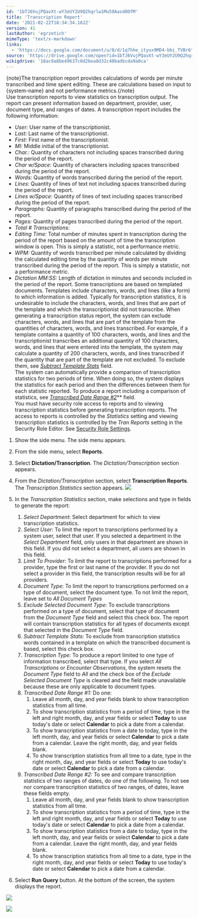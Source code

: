 ```yaml
---
id: '1bTJ6VujPQavXt-wY3eUY2U9Q2hqrlw1Mu59Aasd0OfM'
title: 'Transcription Report'
date: '2021-02-22T18:34:34.162Z'
version: 41
lastAuthor: 'egrzetich'
mimeType: 'text/x-markdown'
links:
  - 'https://docs.google.com/document/u/0/d/1q7hhe_ityux9MD4-bbi_TVBr6tIoJMTnQd6f-DektHM/edit'
source: 'https://drive.google.com/open?id=1bTJ6VujPQavXt-wY3eUY2U9Q2hqrlw1Mu59Aasd0OfM'
wikigdrive: '18ac9a8be49637c0d2bea8d32c40badbcda9a0ca'
---
```

{note}The transcription report provides calculations of words per minute transcribed and time spent editing. These are calculations based on input to {system-name} and not performance metrics.{/note}  
Use transcription reports to view statistics on transcription output. The report can present information based on department, provider, user, document type, and ranges of dates. A transcription report includes the following information:
* <em>User:</em> User name of the transcriptionist.
* <em>Last:</em> Last name of the transcriptionist.
* <em>First:</em> First name of the transcriptionist.
* <em>MI:</em> Middle initial of the transcriptionist.
* <em>Char.:</em> Quantity of characters not including spaces transcribed during the period of the report.
* <em>Char w/Space:</em> Quantity of characters including spaces transcribed during the period of the report.
* <em>Words:</em> Quantity of words transcribed during the period of the report.
* <em>Lines: </em>Quantity of lines of text not including spaces transcribed during the period of the report.
* <em>Lines w/Space: </em>Quantity of lines of text including spaces transcribed during the period of the report.
* <em>Paragraphs:</em> Quantity of paragraphs transcribed during the period of the report.
* <em>Pages:</em> Quantity of pages transcribed during the period of the report.
* <em>Total # Transcriptions:</em>
* <em>Editing Time:</em> Total number of minutes spent in transcription during the period of the report based on the amount of time the transcription window is open. This is simply a statistic, not a performance metric.
* <em>WPM:</em> Quantity of words transcribed per minute calculated by dividing the calculated editing time by the quantity of words per minute transcribed during the period of the report. This is simply a statistic, not a performance metric.
* <em>Dictation MM:SS:</em> Length of dictation in minutes and seconds included in the period of the report.
Some transcriptions are based on templated documents. Templates include characters, words, and lines (like a form) to which information is added. Typically for transcription statistics, it is undesirable to include the characters, words, and lines that are part of the template and which the transcriptionist did not transcribe. When generating a transcription status report, the system can exclude characters, words, and lines that are part of the template from the quantities of characters, words, and lines transcribed. For example, if a template contains a quantity of 100 characters, words, and lines and the transcriptionist transcribes an additional quantity of 100 characters, words, and lines that were entered into the template, the system may calculate a quantity of 200 characters, words, and lines transcribed if the quantity that are part of the template are not excluded. To exclude them, see [*Subtract Template Stats*](#exclude-selected-document-type-to-exclude-transcriptions-performed-on-a-type-of-document,-select-that-type-of-document-from-the-document-type-field-and-select-this-check-box-the-report-will-contain-transcription-statistics-for-all-types-of-documents-except-that-selected-in-the-document-type-field) field.  
The system can automatically provide a comparison of transcription statistics for two periods of time. When doing so, the system displays the statistics for each period and then the differences between them for each statistic reported. To produce a report including a comparison of statistics, see [*Transcribed Date Range #2*](#to-show-transcription-statistics-from-all-time-to-a-date,-type-in-the-right-month,-day,-and-year-fields-or-select-today-to-use-todays-date-or-select-calendar-to-pick-a-date-from-a-calendar)** field.  
You must have security role access to reports and to viewing transcription statistics before generating transcription reports. The access to reports is controlled by the *Statistics* setting and viewing transcription statistics is controlled by the *Tran Reports* setting in the Security Role Editor. See [Security Role Settings](https://docs.google.com/document/u/0/d/1q7hhe_ityux9MD4-bbi_TVBr6tIoJMTnQd6f-DektHM/edit).
1. Show the side menu. The side menu appears.
2. From the side menu, select <strong>Reports</strong>.
3. Select <strong>Dictation/Transcription</strong>. The <em>Dictation/Transcription</em> section appears.
4. From the <em>Dictation/Transcription</em> section, select <strong>Transcription Reports</strong>. The <em>Transcription Statistics</em> section appears.
   <img src="../transcription-report.assets/5c45747f7d714ae4bad81f4648f087d0.png" />

5. In the <em>Transcription Statistics</em> section, make selections and type in fields to generate the report: 
   1. <em>Select </em> <em>Department</em>: Select department for which to view transcription statistics.
   2. <em>Select User:</em> To limit the report to transcriptions performed by a system user, select that user. If you selected a department in the <em>Select Department</em> field, only users in that department are shown in this field. If you did not select a department, all users are shown in this field.
   3. <em>Limit To Provider:</em> To limit the report to transcriptions performed for a provider, type the first or last name of the provider. If you do not select a provider in this field, the transcription results will be for all providers.
   4. <em>Document Type</em>: To limit the report to transcriptions performed on a type of document, select the document type. To not limit the report, leave set to <em>All Document Types</em>
   5. <em>Exclude Selected Document Type:</em> To exclude transcriptions performed on a type of document, select that type of document from the <em>Document Type</em> field and select this check box. The report will contain transcription statistics for all types of documents except that selected in the <em>Document Type</em> field.
   6. <em>Subtract Template Stats:</em> To exclude from transcription statistics words contained in a template on which the transcribed document is based, select this check box. 
   7. <em>Transcription Type:</em> To produce a report limited to one type of information transcribed, select that type. If you select <em>All Transcriptions</em> or <em>Encounter Observations</em>, the system resets the <em>Document Type</em> field to <em>All</em> and the check box of the <em>Exclude Selected Document Type</em> is cleared and the field made unavailable because these are only applicable to document types.
   8. <em>Transcribed Date Range #1:</em> Do one:
      1. Leave all month, day, and year fields blank to show transcription statistics from all time.
      2. To show transcription statistics from a period of time, type in the left and right month, day, and year fields or select <strong>Today</strong> to use today's date or select <strong>Calendar</strong> to pick a date from a calendar.
      3. To show transcription statistics from a date to today, type in the left month, day, and year fields or select <strong>Calendar</strong> to pick a date from a calendar. Leave the right month, day, and year fields blank.
      4. To show transcription statistics from all time to a date, type in the right month, day, and year fields or select <strong>Today</strong> to use today's date or select <strong>Calendar</strong> to pick a date from a calendar.
   9. <em>Transcribed Date Range #2:</em> To see and compare transcription statistics of two ranges of dates, do one of the following. To not see nor compare transcription statistics of two ranges, of dates, leave these fields empty.
      1. Leave all month, day, and year fields blank to show transcription statistics from all time.
      2. To show transcription statistics from a period of time, type in the left and right month, day, and year fields or select <strong>Today</strong> to use today's date or select <strong>Calendar</strong> to pick a date from a calendar.
      3. To show transcription statistics from a date to today, type in the left month, day, and year fields or select <strong>Calendar</strong> to pick a date from a calendar. Leave the right month, day, and year fields blank.
      4. To show transcription statistics from all time to a date, type in the right month, day, and year fields or select <strong>Today</strong> to use today's date or select <strong>Calendar</strong> to pick a date from a calendar.
6. Select <strong>Run Query</strong> button. At the bottom of the screen, the system displays the report.

![](../transcription-report.assets/3ec061de705cbefe3d0aa4b0af22eda8.png)


![](../transcription-report.assets/0b2fe6fa5b7f58761d4fadcfc6609b40.png)


